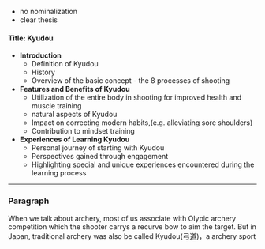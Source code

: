 - no nominalization
- clear thesis

#### Title: Kyudou

-  **Introduction**
    - Definition of Kyudou
    - History
    - Overview of the basic concept - the 8 processes of shooting
- **Features and Benefits of Kyudou**
    - Utilization of the entire body in shooting for improved health and muscle training
    - natural aspects of Kyudou
    - Impact on correcting modern habits,(e.g. alleviating sore shoulders)
    - Contribution to mindset training
- **Experiences of Learning Kyudou**
    - Personal journey of starting with Kyudou
    - Perspectives gained through engagement
    - Highlighting special and unique experiences encountered during the learning process

---

### Paragraph

When we talk about archery, most of us associate with Olypic archery competition which the shooter carrys a recurve bow to aim the target. But in Japan, traditional archery was also be called Kyudou(弓道)，a archery sport 